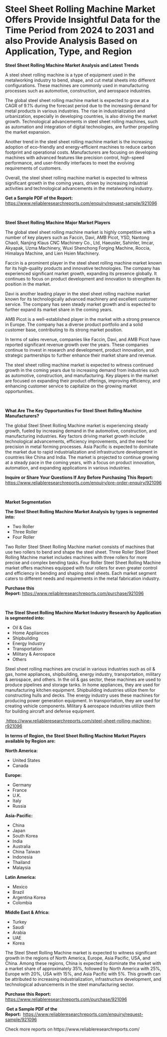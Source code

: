 <p><h1>Steel Sheet Rolling Machine Market Offers Provide Insightful Data for the Time Period from 2024 to 2031 and also Provide Analysis Based on Application, Type, and Region</h1></p><p><strong>Steel Sheet Rolling Machine Market Analysis and Latest Trends</strong></p>
<p><p>A steel sheet rolling machine is a type of equipment used in the metalworking industry to bend, shape, and cut metal sheets into different configurations. These machines are commonly used in manufacturing processes such as automotive, construction, and aerospace industries.</p><p>The global steel sheet rolling machine market is expected to grow at a CAGR of 9.1% during the forecast period due to the increasing demand for metal products in various industries. The rise in industrialization and urbanization, especially in developing countries, is also driving the market growth. Technological advancements in steel sheet rolling machines, such as automation and integration of digital technologies, are further propelling the market expansion.</p><p>Another trend in the steel sheet rolling machine market is the increasing adoption of eco-friendly and energy-efficient machines to reduce carbon footprint and operational costs. Manufacturers are focusing on developing machines with advanced features like precision control, high-speed performance, and user-friendly interfaces to meet the evolving requirements of customers.</p><p>Overall, the steel sheet rolling machine market is expected to witness significant growth in the coming years, driven by increasing industrial activities and technological advancements in the metalworking industry.</p></p>
<p><strong>Get a Sample PDF of the Report:&nbsp;</strong> <a href="https://www.reliableresearchreports.com/enquiry/request-sample/921096">https://www.reliableresearchreports.com/enquiry/request-sample/921096</a></p>
<p>&nbsp;</p>
<p><strong>Steel Sheet Rolling Machine Major Market Players</strong></p>
<p><p>The global steel sheet rolling machine market is highly competitive with a number of key players such as Faccin, Davi, AMB Picot, YSD, Nantong Chaoli, Nanjing Klaus CNC Machinery Co., Ltd, Haeusler, Sahinler, Imcar, Akyapak, Uzma Machinery, Wuxi Shenchong Forging Machine, Roccia, Himalaya Machine, and Lien Hsien Machinery.</p><p>Faccin is a prominent player in the steel sheet rolling machine market known for its high-quality products and innovative technologies. The company has experienced significant market growth, expanding its presence globally. It continues to focus on product development and innovation to strengthen its position in the market.</p><p>Davi is another leading player in the steel sheet rolling machine market known for its technologically advanced machinery and excellent customer service. The company has seen steady market growth and is expected to further expand its market share in the coming years.</p><p>AMB Picot is a well-established player in the market with a strong presence in Europe. The company has a diverse product portfolio and a solid customer base, contributing to its strong market position.</p><p>In terms of sales revenue, companies like Faccin, Davi, and AMB Picot have reported significant revenue growth over the years. These companies continue to invest in research and development, product innovation, and strategic partnerships to further enhance their market share and revenue.</p><p>The steel sheet rolling machine market is expected to witness continued growth in the coming years due to increasing demand from industries such as automotive, construction, and manufacturing. Key players in the market are focused on expanding their product offerings, improving efficiency, and enhancing customer service to capitalize on the growing market opportunities.</p></p>
<p>&nbsp;</p>
<p><strong>What Are The Key Opportunities For Steel Sheet Rolling Machine Manufacturers?</strong></p>
<p><p>The global Steel Sheet Rolling Machine market is experiencing steady growth, fueled by increasing demand in the automotive, construction, and manufacturing industries. Key factors driving market growth include technological advancements, efficiency improvements, and the need for precision in metal forming processes. Asia Pacific is expected to dominate the market due to rapid industrialization and infrastructure development in countries like China and India. The market is projected to continue growing at a steady pace in the coming years, with a focus on product innovation, automation, and expanding applications in various industries.</p></p>
<p><strong>Inquire or Share Your Questions If Any Before Purchasing This Report:</strong> <a href="https://www.reliableresearchreports.com/enquiry/pre-order-enquiry/921096">https://www.reliableresearchreports.com/enquiry/pre-order-enquiry/921096</a></p>
<p>&nbsp;</p>
<p><strong>Market Segmentation</strong></p>
<p><strong>The Steel Sheet Rolling Machine Market Analysis by types is segmented into:</strong></p>
<p><ul><li>Two Roller</li><li>Three Roller</li><li>Four Roller</li></ul></p>
<p><p>Two Roller Steel Sheet Rolling Machine market consists of machines that use two rollers to bend and shape the steel sheet. Three Roller Steel Sheet Rolling Machine market includes machines with three rollers for more precise and complex bending tasks. Four Roller Steel Sheet Rolling Machine market offers machines equipped with four rollers for even greater control and efficiency in bending and shaping steel sheets. Each market segment caters to different needs and requirements in the metal fabrication industry.</p></p>
<p><strong>Purchase this Report:&nbsp;</strong><a href="https://www.reliableresearchreports.com/purchase/921096">https://www.reliableresearchreports.com/purchase/921096</a></p>
<p>&nbsp;</p>
<p><strong>The Steel Sheet Rolling Machine Market Industry Research by Application is segmented into:</strong></p>
<p><ul><li>Oil & Gas</li><li>Home Appliances</li><li>Shipbuilding</li><li>Energy Industry</li><li>Transportation</li><li>Military & Aerospace</li><li>Others</li></ul></p>
<p><p>Steel sheet rolling machines are crucial in various industries such as oil & gas, home appliances, shipbuilding, energy industry, transportation, military & aerospace, and others. In the oil & gas sector, these machines are used to produce pipelines and storage tanks. In home appliances, they are used for manufacturing kitchen equipment. Shipbuilding industries utilize them for constructing hulls and decks. The energy industry uses these machines for producing power generation equipment. In transportation, they are used for creating vehicle components. Military & aerospace industries utilize them for building aircraft and defense equipment.</p></p>
<p><a href="https://www.reliableresearchreports.com/steel-sheet-rolling-machine-r921096">&nbsp;https://www.reliableresearchreports.com/steel-sheet-rolling-machine-r921096</a></p>
<p><strong>In terms of Region, the Steel Sheet Rolling Machine Market Players available by Region are:</strong></p>
<p>
    <p> <strong> North America: </strong>
        <ul>
            <li>United States</li>
            <li>Canada</li>
        </ul>
        </p> 
    <p> <strong> Europe: </strong>
        <ul>
            <li>Germany</li>
            <li>France</li>
            <li>U.K.</li>
            <li>Italy</li>
            <li>Russia</li>
        </ul>
        </p> 
    <p> <strong> Asia-Pacific: </strong>
        <ul>
            <li>China</li>
            <li>Japan</li>
            <li>South Korea</li>
            <li>India</li>
            <li>Australia</li>
            <li>China Taiwan</li>
            <li>Indonesia</li>
            <li>Thailand</li>
            <li>Malaysia</li>
        </ul>
        </p> 
    <p> <strong> Latin America: </strong>
        <ul>
            <li>Mexico</li>
            <li>Brazil</li>
            <li>Argentina Korea</li>
            <li>Colombia</li>
        </ul>
        </p> 
    <p> <strong> Middle East & Africa: </strong>
        <ul>
            <li>Turkey</li>
            <li>Saudi</li>
            <li>Arabia</li>
            <li>UAE</li>
            <li>Korea</li>
        </ul>
    </p>
    </p>
<p><p>The Steel Sheet Rolling Machine market is expected to witness significant growth in the regions of North America, Europe, Asia Pacific, USA, and China. Among these regions, China is expected to dominate the market with a market share of approximately 35%, followed by North America with 25%, Europe with 20%, USA with 15%, and Asia Pacific with 5%. This growth can be attributed to increasing industrialization, infrastructure development, and technological advancements in the steel manufacturing sector.</p></p>
<p><strong>Purchase this Report: </strong><a href="https://www.reliableresearchreports.com/purchase/921096">https://www.reliableresearchreports.com/purchase/921096</a></p>
<p>&nbsp;<strong>Get a Sample PDF of the Report:&nbsp;&nbsp;</strong><a href="https://www.reliableresearchreports.com/enquiry/request-sample/921096">https://www.reliableresearchreports.com/enquiry/request-sample/921096</a></p>
<p><strong></strong></p>
<p>Check more reports on https://www.reliableresearchreports.com/</p>